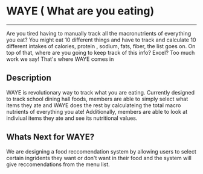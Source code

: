 # WAYE ( What are you eating)
---------------------------
Are you tired having to manually track all the macronutrients of everything you eat? You might eat 10 different things and have to track  and calculate 10 different intakes of  calories, protein , sodium, fats, fiber, the list goes on. On top of that, where are you going to keep track of this info? Excel? 
  Too much work we say!
  That's where WAYE comes in
  
 Description 
------------------------------
WAYE is revolutionary way to track what you are eating. Currently designed to track school dining hall foods, members are able to simply select what items they ate and WAYE does the rest by calculateing the total macro nutrients of everything you ate!  Additionally, members are able to look at indiviual items they ate and see its nutritional values. 

Whats Next for WAYE?
---------------------------------------
We are designing a food reccomendation system by allowing users to select certain ingridents they want or don't want in their food and the system will give reccomendations from the menu list.  
